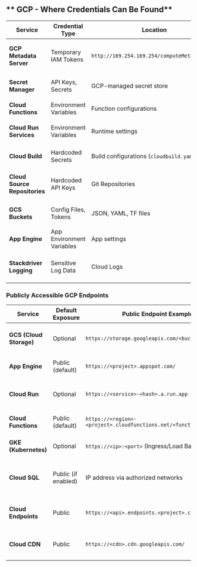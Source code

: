 ## ** GCP - Where Credentials Can Be Found**
| **Service**                   | **Credential Type**       | **Location**                                 | **Extraction Method**                        |
| ----------------------------- | ------------------------- | -------------------------------------------- | -------------------------------------------- |
| **GCP Metadata Server**       | Temporary IAM Tokens      | `http://169.254.169.254/computeMetadata/v1/` | `curl` with header `Metadata-Flavor: Google` |
| **Secret Manager**            | API Keys, Secrets         | GCP-managed secret store                     | `gcloud secrets versions access`             |
| **Cloud Functions**           | Environment Variables     | Function configurations                      | `gcloud functions describe`                  |
| **Cloud Run Services**        | Environment Variables     | Runtime settings                             | `gcloud run services describe`               |
| **Cloud Build**               | Hardcoded Secrets         | Build configurations (`cloudbuild.yaml`)     | Search project files                         |
| **Cloud Source Repositories** | Hardcoded API Keys        | Git Repositories                             | `git grep`, manual code inspection           |
| **GCS Buckets**               | Config Files, Tokens      | JSON, YAML, TF files                         | `gsutil cp` or `gcloud storage cp`           |
| **App Engine**                | App Environment Variables | App settings                                 | `gcloud app describe`                        |
| **Stackdriver Logging**       | Sensitive Log Data        | Cloud Logs                                   | Query logs for leaked secrets                |

### Publicly Accessible GCP Endpoints

| **Service**              | **Default Exposure** | **Public Endpoint Example**                                  | **Notes**                                                   |
| ----------------------- | --------------------- | ------------------------------------------------------------ | ----------------------------------------------------------- |
| **GCS (Cloud Storage)** | Optional              | `https://storage.googleapis.com/<bucket>/<object>`           | Buckets can be made public, often unintentionally.           |
| **App Engine**          | Public (default)      | `https://<project>.appspot.com/`                             | Public unless firewall rules or IAP enforced.                |
| **Cloud Run**           | Optional              | `https://<service>-<hash>.a.run.app`                         | Public unless "internal" or "authenticated" access set.      |
| **Cloud Functions**     | Public (default)      | `https://<region>-<project>.cloudfunctions.net/<function>`   | Protect using IAM or token-based auth.                       |
| **GKE (Kubernetes)**    | Optional              | `https://<ip>:<port>` (Ingress/Load Balancer)                | Exposed via LB/IP if not restricted.                        |
| **Cloud SQL**           | Public (if enabled)   | IP address via authorized networks                           | Use private IP or Cloud SQL Proxy to avoid public exposure.  |
| **Cloud Endpoints**     | Public                | `https://<api>.endpoints.<project>.cloud.goog/`              | API gateway for services; access control configurable.       |
| **Cloud CDN**           | Public                | `https://<cdn>.cdn.googleapis.com/`                          | Designed to be public-facing for web delivery.               |



